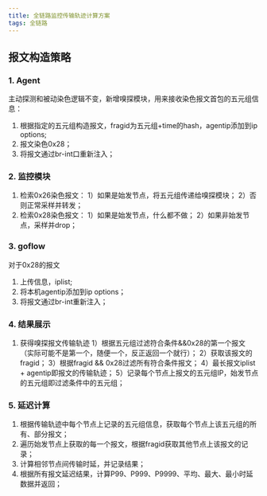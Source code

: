 ```yaml
---
title: 全链路监控传输轨迹计算方案
tags: 全链路
---
```



## 报文构造策略

### 1. Agent

主动探测和被动染色逻辑不变，新增嗅探模块，用来接收染色报文首包的五元组信息：
1. 根据指定的五元组构造报文，fragid为五元组+time的hash，agentip添加到ip options;
2. 报文染色0x28；
3. 将报文通过br-int口重新注入；

### 2. 监控模块

1. 检索0x26染色报文：
1）如果是始发节点，将五元组传递给嗅探模块；
2）否则正常采样并转发；
2. 检索0x28染色报文：
1）如果是始发节点，什么都不做；
2）如果非始发节点，采样并drop；


### 3. goflow

对于0x28的报文
1. 上传信息，iplist;
2. 将本机agentip添加到ip options；
3. 将报文通过br-int重新注入；

### 4. 结果展示
1. 获得嗅探报文传输轨迹
1）根据五元组过滤符合条件&&0x28的第一个报文（实际可能不是第一个，随便一个，反正返回一个就行）；
2）获取该报文的fragid；
3）根据fragid && 0x28过滤所有符合条件报文；
4）最长报文iplist + agentip即报文的传输轨迹；
5）记录每个节点上报文的五元组IP，始发节点的五元组即过滤条件中的五元组；

### 5. 延迟计算

 1. 根据传输轨迹中每个节点上记录的五元组信息，获取每个节点上该五元组的所有、部分报文；
 2. 遍历始发节点上获取的每一个报文，根据fragid获取其他节点上该报文的记录；
 3. 计算相邻节点间传输时延，并记录结果；
 4. 根据所有报文延迟结果，计算P99、P999、P9999、平均、最大、最小时延数据并返回；
 